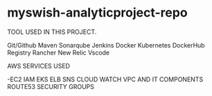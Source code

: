 # myswish-analyticproject-repo

TOOL USED IN THIS PROJECT.

Git/Github
Maven
Sonarqube 
Jenkins 
Docker 
Kubernetes 
DockerHub Registry 
Rancher 
New Relic
Vscode 

AWS SERVICES USED

-EC2
  IAM
  EKS
  ELB
  SNS
  CLOUD WATCH
  VPC AND IT COMPONENTS
  ROUTE53
  SECURITY GROUPS
  


  
